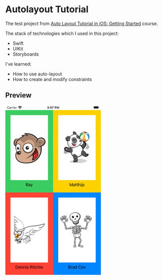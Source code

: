 # Autolayout Tutorial

The test project from [Auto Layout Tutorial in iOS: Getting Started](https://www.raywenderlich.com/811496-auto-layout-tutorial-in-ios-getting-started) course.

The stack of technologies which I used in this project:
- Swift
- UIKit
- Storyboards

I've learned:
- How to use auto-layout
- How to create and modify constraints

## Preview
<img src="https://github.com/azat-dev/ios-tutorials-uikit-1-autolayout/raw/master/preview.gif" width="300px"/>

